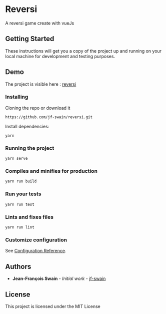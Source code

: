 # Reversi

A reversi game create with vueJs

## Getting Started

These instructions will get you a copy of the project up and running on your local machine for development and testing purposes.

## Demo

The project is visible here : [reversi](http://reversi.swain-creative.fr/)

### Installing

Cloning the repo or download it

```
https://github.com/jf-swain/reversi.git
```

Install dependencies:

```
yarn
```

### Running the project

```
yarn serve
```

### Compiles and minifies for production
```
yarn run build
```

### Run your tests
```
yarn run test
```

### Lints and fixes files
```
yarn run lint
```

### Customize configuration
See [Configuration Reference](https://cli.vuejs.org/config/).


## Authors

* **Jean-François Swain** - *Initial work* - [jf-swain](https://github.com/jf-swain)


## License

This project is licensed under the MIT License
